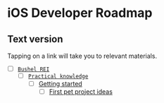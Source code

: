 # iOS Developer Roadmap
## Text version
Tapping on a link will take you to relevant materials.

- [ ] [`Bushel REI`](Resources/Bushel_REI/RESOURCES.md)
    - [ ] [`Practical knowledge`](Resources/Bushel_REI/Practical_knowledge/RESOURCES.md)
        - [ ] [Getting started](Resources/Bushel_REI/Practical_knowledge/Getting_started/RESOURCES.md)
            - [ ] [First pet project ideas](Resources/Bushel_REI/Practical_knowledge/Getting_started/First_pet_project_ideas/RESOURCES.md)
